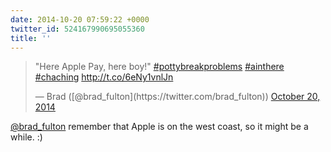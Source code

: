 ```yaml
---
date: 2014-10-20 07:59:22 +0000
twitter_id: 524167990695055360
title: ''
---
```


<blockquote class="twitter-tweet"><p lang="en" dir="ltr">&quot;Here Apple Pay, here boy!&quot; <a href="https://twitter.com/hashtag/pottybreakproblems?src=hash&amp;ref_src=twsrc%5Etfw">#pottybreakproblems</a> <a href="https://twitter.com/hashtag/ainthere?src=hash&amp;ref_src=twsrc%5Etfw">#ainthere</a> <a href="https://twitter.com/hashtag/chaching?src=hash&amp;ref_src=twsrc%5Etfw">#chaching</a> <a href="http://t.co/6eNy1vnlJn">http://t.co/6eNy1vnlJn</a></p>&mdash; Brad ([@brad_fulton](https://twitter.com/brad_fulton)) <a href="https://twitter.com/brad_fulton/status/524122180913598465?ref_src=twsrc%5Etfw">October 20, 2014</a></blockquote>
<script async src="https://platform.twitter.com/widgets.js" charset="utf-8"></script>

[@brad_fulton](https://twitter.com/brad_fulton) remember that Apple is on the west coast, so it might be a while. :)
